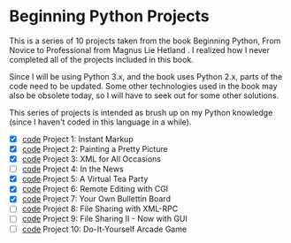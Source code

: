 # Beginning Python Projects

This is a series of 10 projects taken from the book Beginning Python, From Novice to Professional from Magnus Lie Hetland . I realized how I never completed all of the projects included in this book.

Since I will be using Python 3.x, and the book uses Python 2.x, parts of the code need to be updated. Some other technologies used in the book may also be obsolete today, so I will have to seek out for some other solutions.

This series of projects is intended as brush up on my Python knowledge (since I haven't coded in this language in a while).

- [x] [code](https://github.com/mkoron/instant-markup) Project 1: Instant Markup
- [x] [code](https://github.com/mkoron/painting-pretty-picture) Project 2: Painting a Pretty Picture
- [x] [code](https://github.com/mkoron/xml-all-occasions) Project 3: XML for All Occasions
- [ ] [code](https://github.com/mkoron/in-the-news) Project 4: In the News
- [x] [code](https://github.com/mkoron/virtual-tea-party) Project 5: A Virtual Tea Party
- [x] [code](https://github.com/mkoron/remote-editing-cgi) Project 6: Remote Editing with CGI
- [x] [code](https://github.com/mkoron/own-bulletin-board) Project 7: Your Own Bullettin Board
- [ ] [code](https://github.com/mkoron/file-sharing-with-xml-rpc) Project 8: File Sharing with XML-RPC
- [ ] [code](https://github.com/mkoron/file-sharing-with-gui) Project 9: File Sharing II - Now with GUI
- [ ] [code](https://github.com/mkoron/arcade-game) Project 10: Do-It-Yourself Arcade Game
